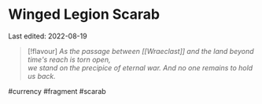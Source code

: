 # Winged Legion Scarab
Last edited: 2022-08-19

> [!flavour]
> *As the passage between [[Wraeclast]] and the land beyond time's reach is torn open,  
we stand on the precipice of eternal war. And no one remains to hold us back.*


#currency #fragment #scarab